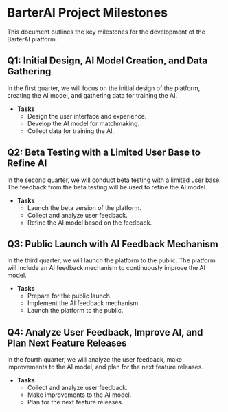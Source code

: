 # BarterAI Project Milestones

This document outlines the key milestones for the development of the BarterAI platform.

## Q1: Initial Design, AI Model Creation, and Data Gathering

In the first quarter, we will focus on the initial design of the platform, creating the AI model, and gathering data for training the AI.

- **Tasks**
  - Design the user interface and experience.
  - Develop the AI model for matchmaking.
  - Collect data for training the AI.

## Q2: Beta Testing with a Limited User Base to Refine AI

In the second quarter, we will conduct beta testing with a limited user base. The feedback from the beta testing will be used to refine the AI model.

- **Tasks**
  - Launch the beta version of the platform.
  - Collect and analyze user feedback.
  - Refine the AI model based on the feedback.

## Q3: Public Launch with AI Feedback Mechanism

In the third quarter, we will launch the platform to the public. The platform will include an AI feedback mechanism to continuously improve the AI model.

- **Tasks**
  - Prepare for the public launch.
  - Implement the AI feedback mechanism.
  - Launch the platform to the public.

## Q4: Analyze User Feedback, Improve AI, and Plan Next Feature Releases

In the fourth quarter, we will analyze the user feedback, make improvements to the AI model, and plan for the next feature releases.

- **Tasks**
  - Collect and analyze user feedback.
  - Make improvements to the AI model.
  - Plan for the next feature releases.